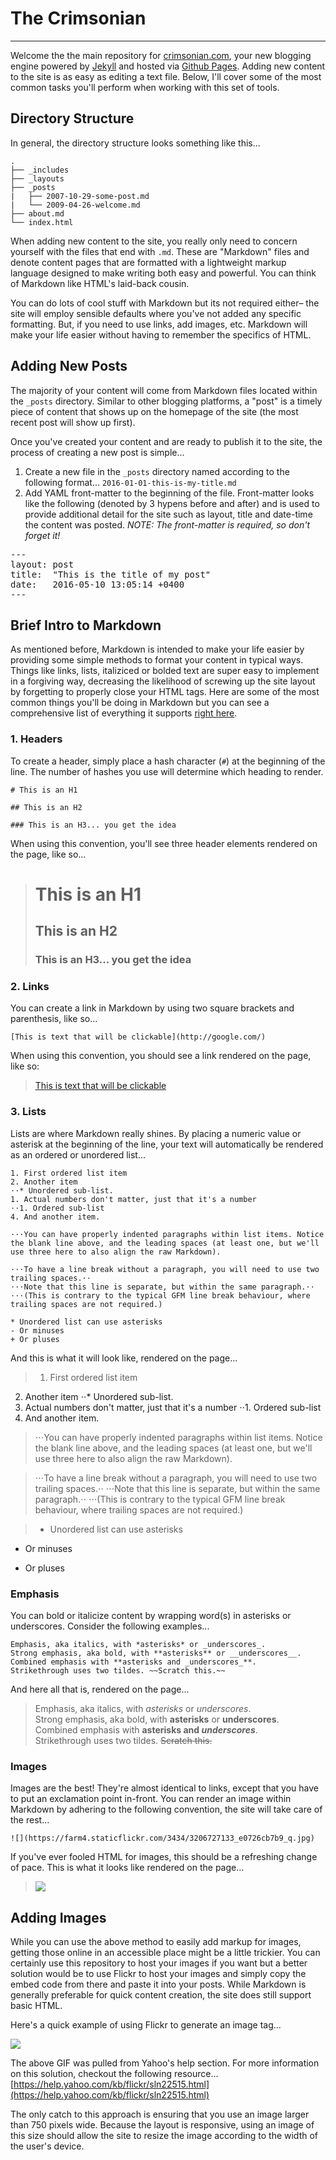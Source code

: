 # The Crimsonian
---

Welcome the the main repository for [crimsonian.com](http://crimsonian.com), your new blogging engine powered by [Jekyll](http://jekyllrb.com/) and hosted via [Github Pages](https://pages.github.com/). Adding new content to the site is as easy as editing a text file. Below, I'll cover some of the most common tasks you'll perform when working with this set of tools.

## Directory Structure

In general, the directory structure looks something like this...

    .
    ├── _includes
    ├── _layouts
    ├── _posts
    |   ├── 2007-10-29-some-post.md
    |   └── 2009-04-26-welcome.md
    ├── about.md
    └── index.html


When adding new content to the site, you really only need to concern yourself with the files that end with `.md`. These are "Markdown" files and denote content pages that are formatted with a lightweight markup language designed to make writing both easy and powerful. You can think of Markdown like HTML's laid-back cousin.

You can do lots of cool stuff with Markdown but its not required either– the site will employ sensible defaults where you've not added any specific formatting. But, if you need to use links, add images, etc. Markdown will make your life easier without having to remember the specifics of HTML.

## Adding New Posts

The majority of your content will come from Markdown files located within the `_posts` directory. Similar to other blogging platforms, a "post" is a timely piece of content that shows up on the homepage of the site (the most recent post will show up first).

Once you've created your content and are ready to publish it to the site, the process of creating a new post is simple... 

1. Create a new file in the `_posts` directory named according to the following format... `2016-01-01-this-is-my-title.md`
1. Add YAML front-matter to the beginning of the file. Front-matter looks like the following (denoted by 3 hypens before and after) and is used to provide additional detail for the site such as layout, title and date-time the content was posted. _NOTE: The front-matter is required, so don't forget it!_

<pre>---
layout: post
title:  "This is the title of my post"
date:   2016-05-10 13:05:14 +0400
---</pre>

## Brief Intro to Markdown

As mentioned before, Markdown is intended to make your life easier by providing some simple methods to format your content in typical ways. Things like links, lists, italiziced or bolded text are super easy to implement in a forgiving way, decreasing the likelihood of screwing up the site layout by forgetting to properly close your HTML tags. Here are some of the most common things you'll be doing in Markdown but you can see a comprehensive list of everything it supports [right here](https://github.com/adam-p/markdown-here/wiki/Markdown-Cheatsheet).

### 1. Headers

To create a header, simply place a hash character (`#`) at the beginning of the line. The number of hashes you use will determine which heading to render.

    # This is an H1

    ## This is an H2

    ### This is an H3... you get the idea

When using this convention, you'll see three header elements rendered on the page, like so...

> # This is an H1
> ## This is an H2
> ### This is an H3... you get the idea


### 2. Links

You can create a link in Markdown by using two square brackets and parenthesis, like so...

    [This is text that will be clickable](http://google.com/)

When using this convention, you should see a link rendered on the page, like so:

> [This is text that will be clickable](http://google.com/)

### 3. Lists

Lists are where Markdown really shines. By placing a numeric value or asterisk at the beginning of the line, your text will automatically be rendered as an ordered or unordered list...

    1. First ordered list item
    2. Another item
    ⋅⋅* Unordered sub-list. 
    1. Actual numbers don't matter, just that it's a number
    ⋅⋅1. Ordered sub-list
    4. And another item.

    ⋅⋅⋅You can have properly indented paragraphs within list items. Notice the blank line above, and the leading spaces (at least one, but we'll use three here to also align the raw Markdown).

    ⋅⋅⋅To have a line break without a paragraph, you will need to use two trailing spaces.⋅⋅
    ⋅⋅⋅Note that this line is separate, but within the same paragraph.⋅⋅
    ⋅⋅⋅(This is contrary to the typical GFM line break behaviour, where trailing spaces are not required.)

    * Unordered list can use asterisks
    - Or minuses
    + Or pluses

And this is what it will look like, rendered on the page...

> 1. First ordered list item
2. Another item
⋅⋅* Unordered sub-list. 
1. Actual numbers don't matter, just that it's a number
⋅⋅1. Ordered sub-list
4. And another item.

> ⋅⋅⋅You can have properly indented paragraphs within list items. Notice the blank line above, and the leading spaces (at least one, but we'll use three here to also align the raw Markdown).

> ⋅⋅⋅To have a line break without a paragraph, you will need to use two trailing spaces.⋅⋅
⋅⋅⋅Note that this line is separate, but within the same paragraph.⋅⋅
⋅⋅⋅(This is contrary to the typical GFM line break behaviour, where trailing spaces are not required.)

> * Unordered list can use asterisks
- Or minuses
+ Or pluses

### Emphasis

You can bold or italicize content by wrapping word(s) in asterisks or underscores. Consider the following examples...

    Emphasis, aka italics, with *asterisks* or _underscores_.  
    Strong emphasis, aka bold, with **asterisks** or __underscores__.  
    Combined emphasis with **asterisks and _underscores_**.  
    Strikethrough uses two tildes. ~~Scratch this.~~

And here all that is, rendered on the page...

> Emphasis, aka italics, with *asterisks* or _underscores_.  
> Strong emphasis, aka bold, with **asterisks** or __underscores__.  
> Combined emphasis with **asterisks and _underscores_**.  
> Strikethrough uses two tildes. ~~Scratch this.~~

### Images

Images are the best! They're almost identical to links, except that you have to put an exclamation point in-front. You can render an image within Markdown by adhering to the following convention, the site will take care of the rest...

    ![](https://farm4.staticflickr.com/3434/3206727133_e0726cb7b9_q.jpg)

If you've ever fooled HTML for images, this should be a refreshing change of pace. This is what it looks like rendered on the page...

> ![](https://farm4.staticflickr.com/3434/3206727133_e0726cb7b9_q.jpg)

## Adding Images

While you can use the above method to easily add markup for images, getting those online in an accessible place might be a little trickier. You can certainly use this repository to host your images if you want but a better solution would be to use Flickr to host your images and simply copy the embed code from there and paste it into your posts. While Markdown is generally preferable for quick content creation, the site does still support basic HTML.

Here's a quick example of using Flickr to generate an image tag...

![](https://help.yahoo.com/library/YAHOO/IMAGES/AGIFs/agif_flkr_htmlembed_en_02.gif)

The above GIF was pulled from Yahoo's help section. For more information on this solution, checkout the following resource... [https://help.yahoo.com/kb/flickr/sln22515.html](https://help.yahoo.com/kb/flickr/sln22515.html)

The only catch to this approach is ensuring that you use an image larger than 750 pixels wide. Because the layout is responsive, using an image of this size should allow the site to resize the image according to the width of the user's device.
